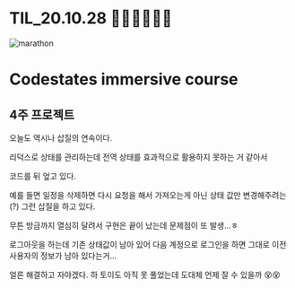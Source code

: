 # TIL_20.10.28 🏃🏽‍♂️🏃🏽‍♂️

<img src="https://media.vlpt.us/images/kdo0129/post/29ca955c-708b-4ed6-8e6d-8384dd9bc755/marathon-3753907_960_720.jpg" alt="marathon" />

# Codestates immersive course

## 4주 프로젝트

오늘도 역시나 삽질의 연속이다.

리덕스로 상태를 관리하는데 전역 상태를 효과적으로 활용하지 못하는 거 같아서

코드를 뒤 엎고 있다.

예를 들면 일정을 삭제하면 다시 요청을 해서 가져오는게 아닌 상태 값만 변경해주려는(?) 그런 삽질을 하고 있다.

무튼 방금까지 열심히 달려서 구현은 끝이 났는데 문제점이 또 발생...ㅎ

로그아웃을 하는데 기존 상태값이 남아 있어 다음 계정으로 로그인을 하면 그대로 이전 사용자의 정보가 남아 있다는거...

얼른 해결하고 자야겠다. 하 토이도 아직 못 풀었는데 도대체 언제 잘 수 있을까 😵😵
